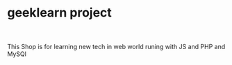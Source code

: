 # geeklearn project
<br>
<br>
This Shop is for learning new tech in web world
runing with JS and PHP and MySQl
